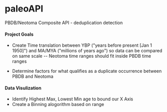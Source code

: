 # paleoAPI
PBDB/Neotoma Composite API - deduplication detection 

#### Project Goals
- Create Time translation between YBP ("years before present [Jan 1 1950]") and MA/MYA ("millions of years ago") so data can be compared on same scale
-- Neotoma time ranges should fit inside PBDB time ranges


- Determine factors for what qualifies as a duplicate occurrence between PBDB and Neotoma



#### Data Visulization
- Identify Highest Max, Lowest Min age to bound our X Axis
- Create a Binning alogorithm based on range



